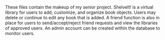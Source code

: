 These files contain the makeup of my senior project. ShelveIt! is a virtual library for users to add, customize, and organize book objects. 
Users may delete or continue to edit any book that is added. A friend function is also in place for users to send/accept/reject friend requests
and view the libraries of approved users. An admin account can be created within the database to monitor users.
